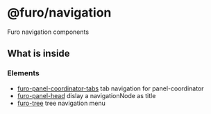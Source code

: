# @furo/navigation

Furo navigation components

## What is inside

### Elements

- [furo-panel-coordinator-tabs](?t=FuroPanelCoordinatorTabs) tab navigation for panel-coordinator
- [furo-panel-head](?t=FuroPanelHead)  dislay a navigationNode as title
- [furo-tree](?t=FuroTree)  tree navigation menu
